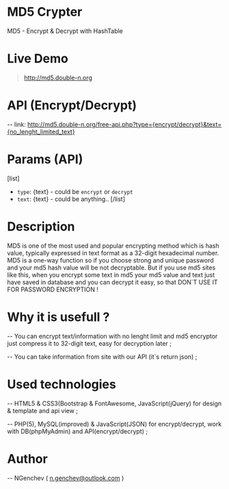 # MD5 Crypter
MD5 - Encrypt &amp; Decrypt with HashTable

# Live Demo
> http://md5.double-n.org

# API (Encrypt/Decrypt)
-- link: http://md5.double-n.org/free-api.php?type={encrypt/decrypt}&text={no_lenght_limited_text}

# Params (API)
[list]
 - `type`: {text} - could be `encrypt` or `decrypt`
 - `text`: {text} - could be anything..
[/list]

# Description
MD5 is one of the most used and popular encrypting method which is hash value, typically expressed in text format as a 32-digit hexadecimal number. MD5 is a one-way function so if you choose strong and unique password and your md5 hash value will be not decryptable. But if you use md5 sites like this, when you encrypt some text in md5 your md5 value and text just have saved in database and you can decrypt it easy, so that DON`T USE IT FOR PASSWORD ENCRYPTION !

# Why it is usefull ?
-- You can encrypt text/information with no lenght limit and md5 encryptor just compress it to 32-digit text, easy for decryption later ;

-- You can take information from site with our API (it`s return json) ;

# Used technologies
-- HTML5 &amp; CSS3(Bootstrap &amp; FontAwesome, JavaScript(jQuery) for design &amp; template and api view ;

-- PHP(5), MySQL(improved) &amp; JavaScript(JSON) for encrypt/decrypt, work with DB(phpMyAdmin) and API(encrypt/decrypt) ;

# Author
-- NGenchev ( n.genchev@outlook.com )

